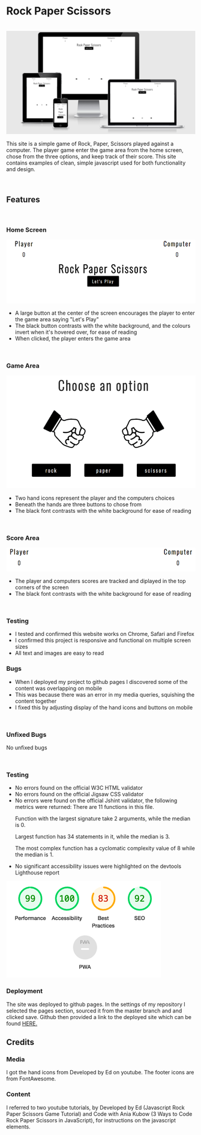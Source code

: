<h1>Rock Paper Scissors</h1>
<br>

<img src="assets/images/game-response.png">

<br>

<p>
This site is a simple game of Rock, Paper, Scissors played against a computer. The player game enter the game area from the home screen, chose from the three options, and keep track of their score. This site contains examples of clean, simple javascript used for both functionality and design.
</p>
<br>

<h2>Features</h2>

<br>

<h3>Home Screen</h3>
<img src="assets/images/game-home.png">
<ul>
<li>A large button at the center of the screen encourages the player to enter the game area saying "Let's Play"</li>
<li>The black button contrasts with the white background, and the colours invert when it's hovered over, for ease of reading</li>
<li>When clicked, the player enters the game area</li>
</ul>

<br>

<h3>Game Area</h3>
<img src="assets/images/game-area.png">
<ul>
<li>Two hand icons represent the player and the computers choices </li>
<li>Beneath the hands are three buttons to chose from</li>
<li>The black font contrasts with the white background for ease of reading</li>
</ul>

<br>

<h3>Score Area</h3>
<img src="assets/images/scores.png">
<ul>
<li>The player and computers scores are tracked and diplayed in the top corners of the screen</li>
<li>The black font contrasts with the white background for ease of reading</li>
</ul>

<br>

<h3>Testing</h3>

<ul>
<li>I tested and confirmed this website works on Chrome, Safari and Firefox</li>
<li>I confirmed this project is responsive and functional on multiple screen sizes</li>
<li>All text and images are easy to read</li>
</ul>

<h3>Bugs</h3>

<ul>
<li>When I deployed my project to github pages I discovered some of the content was overlapping on mobile</li>
<li>This was because there was an error in my media queries, squishing the content together</li>
<li>I fixed this by adjusting display of the hand icons and buttons on mobile</li>
</ul>

<br>

<h3>Unfixed Bugs</h3>

<p>No unfixed bugs</p>

<br>

<h3>Testing</h3>

<ul>
<li>No errors found on the official W3C HTML validator</li>
<li>No errors found on the official Jigsaw CSS validator</li>
<li>No errors were found on the official Jshint validator, the following metrics were returned: 
There are 11 functions in this file.

Function with the largest signature take 2 arguments, while the median is 0.

Largest function has 34 statements in it, while the median is 3.

The most complex function has a cyclomatic complexity value of 8 while the median is 1.</li>
<li>No significant accessibility issues were highlighted on the devtools Lighthouse report</li>
</ul>

<img src="assets/images/lighthouse-p2.png"> 

<br>

<h3>Deployment</h3>

<p>The site was deployed to github pages. In the settings of my repository I selected the pages section, sourced it from the master branch and and clicked save. Github then provided a link to the deployed site which can be found <a href="https://fionatreacy.github.io/Project-2/" target="_blank" rel="noopener" class="tickets">HERE. </a>
</p>

<h2>Credits</h2>

<h3>Media</h3>
I got the hand icons from Developed by Ed on youtube. The footer icons are from FontAwesome.

<h3>Content</h3>
I referred to two youtube tutorials, by Developed by Ed (Javascript Rock Paper Scissors Game Tutorial) and Code with Ania Kubow (3 Ways to Code Rock Paper Scissors in JavaScript), for instructions on the javascript elements.